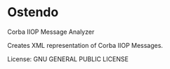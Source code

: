 # Ostendo

Corba IIOP Message Analyzer

Creates XML representation of Corba IIOP Messages.

License: GNU GENERAL PUBLIC LICENSE